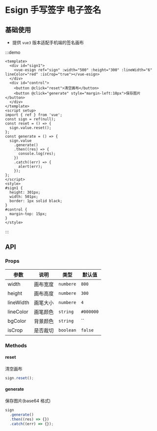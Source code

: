 # Esign 手写签字 电子签名

## 基础使用

- 提供 `vue3` 版本适配手机端的签名画布

:::demo

```vue
<template>
  <div id="sign1">
    <vue-esign ref="sign" :width="500" :height="300" :lineWidth="6" lineColor="red" :isCrop="true"></vue-esign>
  </div>
  <div id="control">
    <button @click="reset">清空画布</button>
    <button @click="generate" style="margin-left:10px">保存图片</button>
  </div>
</template>
<script setup>
import { ref } from 'vue';
const sign = ref(null);
const reset = () => {
  sign.value.reset();
};
const generate = () => {
  sign.value
    .generate()
    .then((res) => {
      console.log(res);
    })
    .catch((err) => {
      alert(err);
    });
};
</script>
<style>
#sign1 {
  height: 301px;
  width: 501px;
  border: 1px solid black;
}
#control {
  margin-top: 15px;
}
</style>
```

:::

## API

### Props

| 参数      | 说明     | 类型      | 默认值    |
| --------- | -------- | --------- | --------- |
| width     | 画布宽度 | `numbere` | `800`     |
| height    | 画布高度 | `numbere` | `300`     |
| lineWidth | 画笔大小 | `numbere` | `4`       |
| lineColor | 画笔颜色 | `string`  | `#000000` |
| bgColor   | 背景颜色 | `string`  | ``        |
| isCrop    | 是否裁切 | `boolean` | `false`   |

### Methods

#### reset

清空画布

```js
sign.reset();
```

#### generate

保存图片(base64 格式)

```js
sign
  .generate()
  .then((res) => {})
  .catch((err) => {});
```
